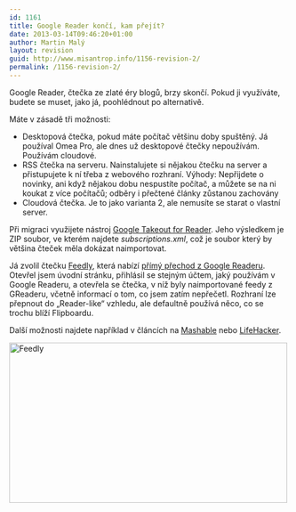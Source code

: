 ```yaml
---
id: 1161
title: Google Reader končí, kam přejít?
date: 2013-03-14T09:46:20+01:00
author: Martin Malý
layout: revision
guid: http://www.misantrop.info/1156-revision-2/
permalink: /1156-revision-2/
---
```

Google Reader, čtečka ze zlaté éry blogů, brzy skončí. Pokud ji využíváte, budete se muset, jako já, poohlédnout po alternativě.

<!--more-->

Máte v zásadě tři možnosti:

  * Desktopová čtečka, pokud máte počítač většinu doby spuštěný. Já používal Omea Pro, ale dnes už desktopové čtečky nepoužívám. Používám cloudové.
  * RSS čtečka na serveru. Nainstalujete si nějakou čtečku na server a přistupujete k ní třeba z webového rozhraní. Výhody: Nepřijdete o novinky, ani když nějakou dobu nespustíte počítač, a můžete se na ni koukat z více počítačů; odběry i přečtené články zůstanou zachovány
  * Cloudová čtečka. Je to jako varianta 2, ale nemusíte se starat o vlastní server.

Při migraci využijete nástroj [Google Takeout for Reader](https://www.google.com/takeout/?pli=1#custom:reader). Jeho výsledkem je ZIP soubor, ve kterém najdete _subscriptions.xml_, což je soubor který by většina čteček měla dokázat naimportovat.

Já zvolil čtečku [Feedly](http://feedly.com/), která nabízí [přímý přechod z Google Readeru](http://blog.feedly.com/2013/03/14/google-reader/). Otevřel jsem úvodní stránku, přihlásil se stejným účtem, jaký používám v Google Readeru, a otevřela se čtečka, v níž byly naimportované feedy z GReaderu, včetně informací o tom, co jsem zatím nepřečetl. Rozhraní lze přepnout do &#8222;Reader-like&#8220; vzhledu, ale defaultně používá něco, co se trochu blíží Flipboardu.

Další možnosti najdete například v článcích na [Mashable](http://mashable.com/2013/03/14/google-reader-alternatives/) nebo [LifeHacker](http://lifehacker.com/5990456/google-reader-is-getting-shut-down-here-are-the-best-alternatives).

[<img class="aligncenter size-medium wp-image-1159" alt="Feedly" src="http://www.misantrop.info/wp-content/uploads/2013/03/f-Hry-500x288.png" width="500" height="288" srcset="https://www.misantrop.info/wp-content/uploads/2013/03/f-Hry-500x288.png 500w, https://www.misantrop.info/wp-content/uploads/2013/03/f-Hry-200x115.png 200w, https://www.misantrop.info/wp-content/uploads/2013/03/f-Hry-1024x591.png 1024w, https://www.misantrop.info/wp-content/uploads/2013/03/f-Hry.png 1242w" sizes="(max-width: 500px) 100vw, 500px" />](http://www.misantrop.info/wp-content/uploads/2013/03/f-Hry.png)
